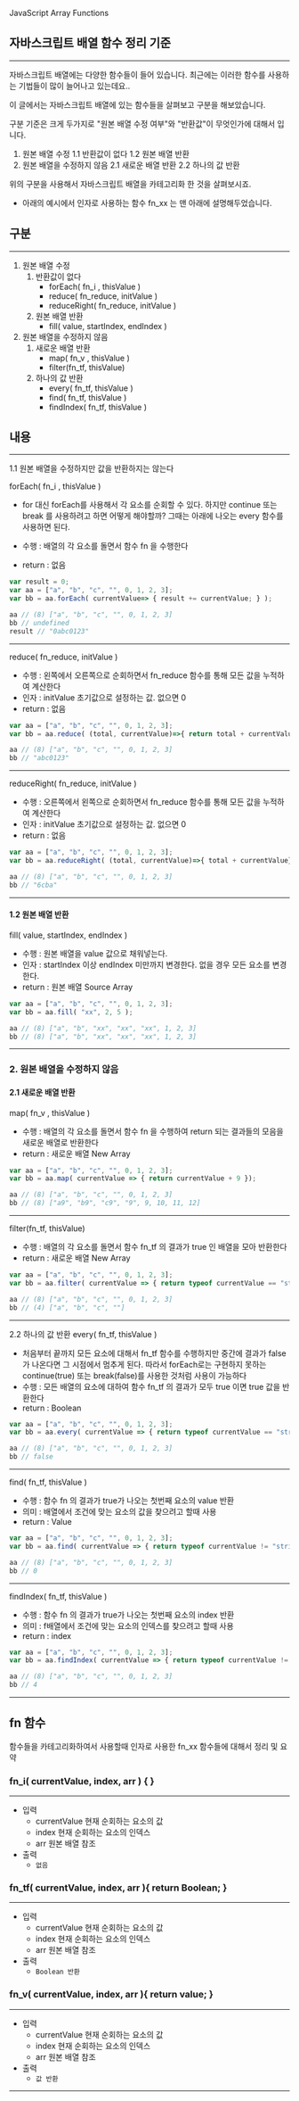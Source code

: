 JavaScript Array Functions 

## 자바스크립트 배열 함수 정리 기준
---
자바스크립트 배열에는 다양한 함수들이 들어 있습니다.
최근에는 이러한 함수를 사용하는 기법들이 많이 늘어나고 있는데요..

이 글에서는 자바스크립트 배열에 있는 함수들을 살펴보고 구분을 해보았습니다.

구분 기준은 크게 두가지로 "원본 배열 수정 여부"와 "반환값"이 무엇인가에 대해서 입니다.

1. 원본 배열 수정 
1.1 반환값이 없다 
1.2 원본 배열 반환 
2. 원본 배열을 수정하지 않음 
2.1 새로운 배열 반환 
2.2 하나의 값 반환 

위의 구분을 사용해서 자바스크립트 배열을 카테고리화 한 것을 살펴보시죠. 

- 아래의 예시에서 인자로 사용하는 함수 fn_xx 는 맨 아래에 설명해두었습니다. 

## 구분 
---
1. 원본 배열 수정 
   1. 반환값이 없다 
      - forEach( fn_i , thisValue ) 
      - reduce( fn_reduce, initValue ) 
      - reduceRight( fn_reduce, initValue )
   1. 원본 배열 반환 
      - fill( value, startIndex, endIndex )
1. 원본 배열을 수정하지 않음 
   1. 새로운 배열 반환 
      - map( fn_v , thisValue ) 
      - filter(fn_tf, thisValue) 
   1. 하나의 값 반환 
      - every( fn_tf, thisValue )  
      - find( fn_tf, thisValue ) 
      - findIndex( fn_tf, thisValue )

## 내용
---
1.1   원본 배열을 수정하지만 값을 반환하지는 않는다 


forEach( fn_i , thisValue ) 

- for 대신 forEach를 사용해서 각 요소를 순회할 수 있다. 
  하지만 continue 또는 break 를 사용하려고 하면 어떻게 해야할까? 
  그때는 아래에 나오는 every 함수를 사용하면 된다.

- 수행 : 배열의 각 요소를 돌면서 함수 fn 을 수행한다 
- return : 없음 

```js
var result = 0;
var aa = ["a", "b", "c", "", 0, 1, 2, 3];
var bb = aa.forEach( currentValue=> { result += currentValue; } );

aa // (8) ["a", "b", "c", "", 0, 1, 2, 3]
bb // undefined
result // "0abc0123"
```
---
 
reduce( fn_reduce, initValue ) 
-  수행 : 왼쪽에서 오른쪽으로 순회하면서 fn_reduce 함수를 통해 모든 값을 누적하여 계산한다 
- 인자 : initValue 초기값으로 설정하는 값. 없으면 0 
-  return : 없음 
```javascript
var aa = ["a", "b", "c", "", 0, 1, 2, 3];
var bb = aa.reduce( (total, currentValue)=>{ return total + currentValue} );

aa // (8) ["a", "b", "c", "", 0, 1, 2, 3]
bb // "abc0123"
```
---
 
reduceRight( fn_reduce, initValue )
- 수행 : 오른쪽에서 왼쪽으로 순회하면서 fn_reduce 함수를 통해 모든 값을 누적하여 계산한다 
- 인자 : initValue 초기값으로 설정하는 값. 없으면 0 
-  return : 없음 
```javascript
var aa = ["a", "b", "c", "", 0, 1, 2, 3];
var bb = aa.reduceRight( (total, currentValue)=>{ total + currentValue} );

aa // (8) ["a", "b", "c", "", 0, 1, 2, 3]
bb // "6cba"
```
---
 

#### 1.2 원본 배열 반환 

fill( value, startIndex, endIndex )
- 수행 : 원본 배열을 value 값으로 채워넣는다.
- 인자 : startIndex 이상 endIndex 미만까지 변경한다. 없을 경우 모든 요소를 변경한다. 
-  return : 원본 배열 Source Array
```js
var aa = ["a", "b", "c", "", 0, 1, 2, 3];
var bb = aa.fill( "xx", 2, 5 );

aa // (8) ["a", "b", "xx", "xx", "xx", 1, 2, 3]
bb // (8) ["a", "b", "xx", "xx", "xx", 1, 2, 3]
```
---
 
### 2. 원본 배열을 수정하지 않음 
#### 2.1 새로운 배열 반환 
map( fn_v , thisValue ) 
-  수행 : 배열의 각 요소를 돌면서 함수 fn 을 수행하여 return 되는 결과들의 모음을 새로운 배열로 반환한다 
-  return : 새로운 배열 New Array
```js
var aa = ["a", "b", "c", "", 0, 1, 2, 3];
var bb = aa.map( currentValue => { return currentValue + 9 });

aa // (8) ["a", "b", "c", "", 0, 1, 2, 3]
bb // (8) ["a9", "b9", "c9", "9", 9, 10, 11, 12]
```
---
 
filter(fn_tf, thisValue) 
- 수행 : 배열의 각 요소를 돌면서 함수 fn_tf 의 결과가 true 인 배열을 모아 반환한다 
- return : 새로운 배열 New Array
```js
var aa = ["a", "b", "c", "", 0, 1, 2, 3];
var bb = aa.filter( currentValue => { return typeof currentValue == "string" });

aa // (8) ["a", "b", "c", "", 0, 1, 2, 3]
bb // (4) ["a", "b", "c", ""]
```
---
 
2.2 하나의 값 반환 
every( fn_tf, thisValue )  
-  처음부터 끝까지 모든 요소에 대해서 fn_tf 함수를 수행하지만 
  중간에 결과가 false 가 나온다면 그 시점에서 멈추게 된다. 
  따라서 forEach로는 구현하지 못하는 continue(true) 또는 break(false)를 사용한 것처럼 사용이 가능하다 
-  수행 : 모든 배열의 요소에 대하여 함수 fn_tf  의 결과가 모두 true 이면 true 값을 반환한다 
-  return : Boolean 
```js
var aa = ["a", "b", "c", "", 0, 1, 2, 3];
var bb = aa.every( currentValue => { return typeof currentValue == "string" });

aa // (8) ["a", "b", "c", "", 0, 1, 2, 3]
bb // false
```
---
 
find( fn_tf, thisValue ) 
-  수행 : 함수 fn 의 결과가 true가 나오는 첫번째 요소의 value 반환
-  의미 : 배열에서 조건에 맞는 요소의 값을 찾으려고 할때 사용 
-  return : Value
```js
var aa = ["a", "b", "c", "", 0, 1, 2, 3];
var bb = aa.find( currentValue => { return typeof currentValue != "string" });

aa // (8) ["a", "b", "c", "", 0, 1, 2, 3]
bb // 0
```
---
 
findIndex( fn_tf, thisValue )
-  수행 : 함수 fn 의 결과가 true가 나오는 첫번째 요소의 index 반환
-  의미 : f배열에서 조건에 맞는 요소의 인덱스를 찾으려고 할때 사용 
-  return : index
```js
var aa = ["a", "b", "c", "", 0, 1, 2, 3];
var bb = aa.findIndex( currentValue => { return typeof currentValue != "string" });

aa // (8) ["a", "b", "c", "", 0, 1, 2, 3]
bb // 4
```
---
 
## fn 함수 

함수들을 카테고리화하여서 사용할때 인자로 사용한 fn_xx 함수들에 대해서 정리 및 요약 

### fn_i( currentValue, index, arr ) { }
---
- 입력 
  -  currentValue 현재 순회하는 요소의 값 
   - index 현재 순회하는 요소의 인덱스 
  - arr 원본 배열 참조 
- 출력
   - `없음` 
 
### fn_tf( currentValue, index, arr ){ return Boolean; }
---
- 입력 
  - currentValue 현재 순회하는 요소의 값 
  - index 현재 순회하는 요소의 인덱스 
  - arr 원본 배열 참조 
- 출력 
  - `Boolean 반환  `
 
### fn_v( currentValue, index, arr ){ return value; }
---
- 입력 
  - currentValue 현재 순회하는 요소의 값 
  - index 현재 순회하는 요소의 인덱스 
  - arr 원본 배열 참조 
- 출력 
  - `값 반환`
---
